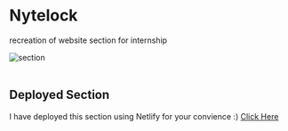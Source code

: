 # Nytelock
recreation of website section for internship

![section](./src/imgs/section.png)
<br />
<br />

## Deployed Section

I have deployed this section using Netlify for your convience :) [Click Here](https://nytelocksection.netlify.app/)

<br />
<br />